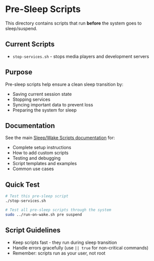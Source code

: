 # Pre-Sleep Scripts

This directory contains scripts that run **before** the system goes to sleep/suspend.

## Current Scripts

- `stop-services.sh` - stops media players and development servers

## Purpose

Pre-sleep scripts help ensure a clean sleep transition by:
- Saving current session state
- Stopping services 
- Syncing important data to prevent loss
- Preparing the system for sleep

## Documentation

See the main [Sleep/Wake Scripts documentation](../sleep-wake-README.md) for:
- Complete setup instructions
- How to add custom scripts
- Testing and debugging
- Script templates and examples
- Common use cases

## Quick Test

```bash
# Test this pre-sleep script
./stop-services.sh

# Test all pre-sleep scripts through the system
sudo ../run-on-wake.sh pre suspend
```

## Script Guidelines

- Keep scripts fast - they run during sleep transition
- Handle errors gracefully (use `|| true` for non-critical commands) 
- Remember: scripts run as your user, not root